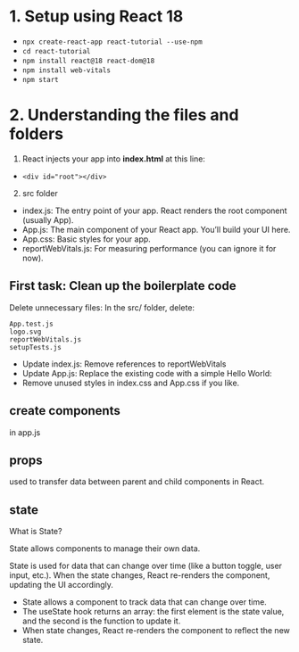 # 1. Setup using React 18
- `npx create-react-app react-tutorial --use-npm`
- `cd react-tutorial`
- `npm install react@18 react-dom@18`
- `npm install web-vitals`
- `npm start`

# 2. Understanding the files and folders
1. React injects your app into **index.html** at this line:

- `<div id="root"></div>`

2. src folder
- index.js: The entry point of your app. React renders the root component (usually App).
- App.js: The main component of your React app. You’ll build your UI here.
- App.css: Basic styles for your app.
- reportWebVitals.js: For measuring performance (you can ignore it for now).

## First task: Clean up the boilerplate code

Delete unnecessary files: In the src/ folder, delete:

    App.test.js
    logo.svg
    reportWebVitals.js
    setupTests.js

- Update index.js: Remove references to reportWebVitals
- Update App.js: Replace the existing code with a simple Hello World:
- Remove unused styles in index.css and App.css if you like.


## create components
in app.js

## props
used to transfer data between parent and child components in React.

## state
What is State?

State allows components to manage their own data.

State is used for data that can change over time (like a button toggle, user input, etc.). When the state changes, React re-renders the component, updating the UI accordingly.

- State allows a component to track data that can change over time.
- The useState hook returns an array: the first element is the state value, and the second is the function to update it.
- When state changes, React re-renders the component to reflect the new state.